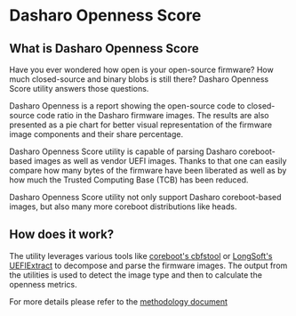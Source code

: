 # Dasharo Openness Score

## What is Dasharo Openness Score

Have you ever wondered how open is your open-source firmware? How much
closed-source and binary blobs is still there? Dasharo Openness Score utility
answers those questions.

Dasharo Openness is a report showing the open-source code to closed-source
code ratio in the Dasharo firmware images. The results are also presented as a
pie chart for better visual representation of the firmware image components
and their share percentage.

Dasharo Openness Score utility is capable of parsing Dasharo coreboot-based
images as well as vendor UEFI images. Thanks to that one can easily compare
how many bytes of the firmware have been liberated as well as by how much the
Trusted Computing Base (TCB) has been reduced.

Dasharo Openness Score utility not only support Dasharo coreboot-based images,
but also many more coreboot distributions like heads.

## How does it work?

The utility leverages various tools like [coreboot's cbfstool][cbfstool] or
[LongSoft's UEFIExtract][uefiextract] to decompose and parse the firmware
images. The output from the utilities is used to detect the image type and then
to calculate the openness metrics.

For more details please refer to the [methodology document](./methodology.md)

[cbfstool]: https://github.com/coreboot/coreboot/tree/master/util/cbfstool
[uefiextract]: https://github.com/LongSoft/UEFITool
